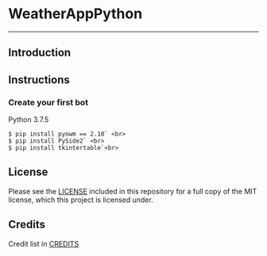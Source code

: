 # WeatherAppPython

---

 Introduction
 ---


## Instructions

### Create your first bot

Python 3.7.5

```
$ pip install pyowm == 2.10` <br>
$ pip install PySide2` <br>
$ pip install tkintertable`<br>
```

## License

Please see the [LICENSE](LICENSE.md) included in this repository for a full copy of the MIT license,
which this project is licensed under.

## Credits

Credit list in [CREDITS](CREDITS)